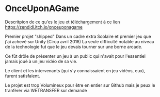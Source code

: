# OnceUponAGame
Descritpion de ce qu'es le jeu et téléchargement à ce lien https://zendidi.itch.io/onceuponagame

Premier projet "shipped" Dans un cadre extra Scolaire et premier jeu que j'ai achevé sur Unity (Circa avril 2018)
La seule difficulté notable au niveau de la technologie fut que le jeu devais tourner sur une borne arcade.

Ce fût drôle de présenter un jeu à un public qui n'avait pour l'essentiel jamais joué à un jeu vidéo de sa vie. 

Le client et les intervenants (qui s'y connaissaient en jeu vidéos, eux), furent satisfaient.

Le projet est trop Volumineux pour être en entier sur Github mais je peux le tranférer via WETRANSFER sur demande
